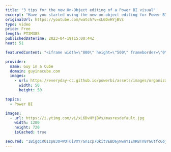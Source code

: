 ```yaml
---
title: "3 tips for the new On-Object editing of a Power BI visual"
excerpt: "Have you started using the new on-object editing for Power BI visuals? Adam found some hidden gems that you may not be aware of when using it! You need to be aware of these!  Use on-object interaction with visuals in your report (preview) https://learn.microsoft.com/power-bi/create-reports/power-bi-on-object-interaction"
originalUrl: https://youtube.com/watch?v=xL6DvHYjBVs
type: video
price: Free
length: PT3M38S
publishedDateTime: 2023-04-19T15:00:44Z
heat: 51

featuredContent: "<iframe width=\"800\" height=\"500\" frameborder=\"0\" src=\"https://www.youtube.com/embed/xL6DvHYjBVs\" allow=\"accelerometer; autoplay; encrypted-media; gyroscope; picture-in-picture\" allowfullscreen></iframe>"

provider:
  name: Guy in a Cube
  domain: guyinacube.com
  images:
    - url: https://everyday-cc.github.io/powerbi/assets/images/organizations/guyinacube.com-50x50.jpg
      width: 50
      height: 50

topics:
  - Power BI

images:
  - url: https://i.ytimg.com/vi/xL6DvHYjBVs/maxresdefault.jpg
    width: 1280
    height: 720
    isCached: true

secured: "1BigqCRUIzp83O+WOTuiVXY/Gn1cp7QkitVEBD6yNwnYIEmRBTn8rG6tfcGojb3qNDmwAHssM0ZnRYmYOMkrt5IpjoIpVFrvMLmLVdUu4Ez6PC9ML0lbs4KwqLRDcwAc7AtynPuqRVyQ9fRmfcdATV8L5bIpNZf06z0F+qX41uyEWuqVgmAOdHPrrci6LYhzpZgzOMQrV9oLQjKSpm6OG8fw8mCplyNaO7JSA2EGew/MoyWWYRBA8Esc60aS9OE5i2R95eluXi9aWZAwGE1qxMdLw+4p9gZJGwv6Dpn420LmP2j4zvg4Me5LlNm59LWTXvabDhPyaZ1b8l/d6H93TAnD+yRBLSCGOB4E0ZjPVpb2EakaNO9sS6WbR22oNFyR5byamcOpHmzW27Ic4B6swPU80Lnq2LmFYczQZN+s33Q=;h2N2p1K01+LRwxX18nTDIA=="
---
```


